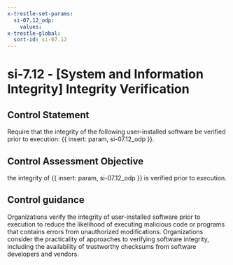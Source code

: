 ```yaml
---
x-trestle-set-params:
  si-07.12_odp:
    values:
x-trestle-global:
  sort-id: si-07.12
---
```


# si-7.12 - \[System and Information Integrity\] Integrity Verification

## Control Statement

Require that the integrity of the following user-installed software be verified prior to execution: {{ insert: param, si-07.12_odp }}.

## Control Assessment Objective

the integrity of {{ insert: param, si-07.12_odp }} is verified prior to execution.

## Control guidance

Organizations verify the integrity of user-installed software prior to execution to reduce the likelihood of executing malicious code or programs that contains errors from unauthorized modifications. Organizations consider the practicality of approaches to verifying software integrity, including the availability of trustworthy checksums from software developers and vendors.
